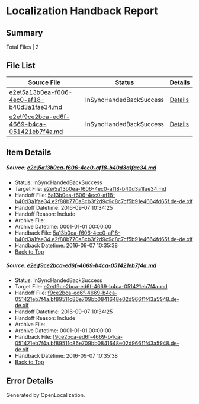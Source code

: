# <a name='report-top'></a> Localization Handback Report

## Summary
 Total Files | 2

## File List
 Source File | Status | Details 
 ----------- | ------ | ------- 
 [e2e\5a13b0ea-f606-4ec0-af18-b40d3a1fae34.md](https://github.com/OpenLocalizationTestOrg/ol-test0/blob/60027685dadc89c2c3c7785a8809638e4be09ae7/e2e/5a13b0ea-f606-4ec0-af18-b40d3a1fae34.md) | InSyncHandedBackSuccess | [Details](#4f10b27afb24c8202bb9f55e8620d677b6c25ee65)
 [e2e\f9ce2bca-ed6f-4669-b4ca-051421eb7f4a.md](https://github.com/OpenLocalizationTestOrg/ol-test0/blob/60027685dadc89c2c3c7785a8809638e4be09ae7/e2e/f9ce2bca-ed6f-4669-b4ca-051421eb7f4a.md) | InSyncHandedBackSuccess | [Details](#492e3542ed1ba61f1d3d751909bfe219f9e9eda615)

## Item Details
##### <a name='4f10b27afb24c8202bb9f55e8620d677b6c25ee65'></a> Source: [e2e\5a13b0ea-f606-4ec0-af18-b40d3a1fae34.md](https://github.com/OpenLocalizationTestOrg/ol-test0/blob/60027685dadc89c2c3c7785a8809638e4be09ae7/e2e/5a13b0ea-f606-4ec0-af18-b40d3a1fae34.md)
* Status: InSyncHandedBackSuccess
* Target File: [e2e\5a13b0ea-f606-4ec0-af18-b40d3a1fae34.md](https://github.com/OpenLocalizationTestOrg/ol-test0-dede/blob/4b4c88bb6c9a889b8e0b23ca7ac28bfff63f6fd5/e2e/5a13b0ea-f606-4ec0-af18-b40d3a1fae34.md)
* Handoff File: [5a13b0ea-f606-4ec0-af18-b40d3a1fae34.e2f88b770a8cb3f2d9c9d8c7cf5b91e4664fd65f.de-de.xlf](https://github.com/OpenLocalizationTestOrg/ol-test0-handoff/blob/5833f6e49349db9f8eb0ae1ddb17d847e3d6ba55/ol-handoff/OpenLocalizationTestOrg/ol-test0-dede/yuwzho/5a13b0ea-f606-4ec0-af18-b40d3a1fae34.e2f88b770a8cb3f2d9c9d8c7cf5b91e4664fd65f.de-de.xlf)
* Handoff Datetime: 2016-09-07 10:34:25
* Handoff Reason: Include
* Archive File: 
* Archive Datetime: 0001-01-01 00:00:00
* Handback File: [5a13b0ea-f606-4ec0-af18-b40d3a1fae34.e2f88b770a8cb3f2d9c9d8c7cf5b91e4664fd65f.de-de.xlf](https://github.com/OpenLocalizationTestOrg/ol-test0-handback/blob/0265517d150fda5285fa3d4c97107606caaec4e3/ol-handback/OpenLocalizationTestOrg/ol-test0-dede/yuwzho/5a13b0ea-f606-4ec0-af18-b40d3a1fae34.e2f88b770a8cb3f2d9c9d8c7cf5b91e4664fd65f.de-de.xlf)
* Handback Datetime: 2016-09-07 10:35:38
* [Back to Top](#report-top)

##### <a name='492e3542ed1ba61f1d3d751909bfe219f9e9eda615'></a> Source: [e2e\f9ce2bca-ed6f-4669-b4ca-051421eb7f4a.md](https://github.com/OpenLocalizationTestOrg/ol-test0/blob/60027685dadc89c2c3c7785a8809638e4be09ae7/e2e/f9ce2bca-ed6f-4669-b4ca-051421eb7f4a.md)
* Status: InSyncHandedBackSuccess
* Target File: [e2e\f9ce2bca-ed6f-4669-b4ca-051421eb7f4a.md](https://github.com/OpenLocalizationTestOrg/ol-test0-dede/blob/4b4c88bb6c9a889b8e0b23ca7ac28bfff63f6fd5/e2e/f9ce2bca-ed6f-4669-b4ca-051421eb7f4a.md)
* Handoff File: [f9ce2bca-ed6f-4669-b4ca-051421eb7f4a.bf89511c86e709bb0841648e02d966f1f43a5948.de-de.xlf](https://github.com/OpenLocalizationTestOrg/ol-test0-handoff/blob/5833f6e49349db9f8eb0ae1ddb17d847e3d6ba55/ol-handoff/OpenLocalizationTestOrg/ol-test0-dede/yuwzho/f9ce2bca-ed6f-4669-b4ca-051421eb7f4a.bf89511c86e709bb0841648e02d966f1f43a5948.de-de.xlf)
* Handoff Datetime: 2016-09-07 10:34:25
* Handoff Reason: Include
* Archive File: 
* Archive Datetime: 0001-01-01 00:00:00
* Handback File: [f9ce2bca-ed6f-4669-b4ca-051421eb7f4a.bf89511c86e709bb0841648e02d966f1f43a5948.de-de.xlf](https://github.com/OpenLocalizationTestOrg/ol-test0-handback/blob/0265517d150fda5285fa3d4c97107606caaec4e3/ol-handback/OpenLocalizationTestOrg/ol-test0-dede/yuwzho/f9ce2bca-ed6f-4669-b4ca-051421eb7f4a.bf89511c86e709bb0841648e02d966f1f43a5948.de-de.xlf)
* Handback Datetime: 2016-09-07 10:35:38
* [Back to Top](#report-top)


## Error Details

Generated by OpenLocalization.
